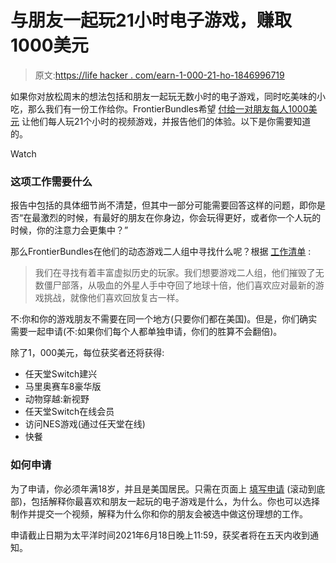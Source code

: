 # 与朋友一起玩21小时电子游戏，赚取1000美元

> 原文:[https://life hacker . com/earn-1-000-21-ho-1846996719](https://lifehacker.com/earn-1-000-to-play-video-games-with-a-friend-for-21-ho-1846996719)

如果你对放松周末的想法包括和朋友一起玩无数小时的电子游戏，同时吃美味的小吃，那么我们有一份工作给你。FrontierBundles希望 [付给一对朋友每人1000美元](https://www.frontierbundles.com/play-video-games-with-friends-get-paid) 让他们每人玩21个小时的视频游戏，并报告他们的体验。以下是你需要知道的。

Watch

### 这项工作需要什么

报告中包括的具体细节尚不清楚，但其中一部分可能需要回答这样的问题，即你是否“在最激烈的时候，有最好的朋友在你身边，你会玩得更好，或者你一个人玩的时候，你的注意力会更集中？”

那么FrontierBundles在他们的动态游戏二人组中寻找什么呢？根据 [工作清单](https://www.frontierbundles.com/play-video-games-with-friends-get-paid) :

> 我们在寻找有着丰富虚拟历史的玩家。我们想要游戏二人组，他们摧毁了无数僵尸部落，从吸血的外星人手中夺回了地球十倍，他们喜欢应对最新的游戏挑战，就像他们喜欢回放复古一样。

不:你和你的游戏朋友不需要在同一个地方(只要你们都在美国)。但是，你们确实需要一起申请(不:如果你们每个人都单独申请，你们的胜算不会翻倍)。

除了1，000美元，每位获奖者还将获得:

*   任天堂Switch建兴
*   马里奥赛车8豪华版
*   动物穿越:新视野
*   任天堂Switch在线会员
*   访问NES游戏(通过任天堂在线)
*   快餐

### 如何申请

为了申请，你必须年满18岁，并且是美国居民。只需在页面上 [填写申请](https://www.frontierbundles.com/play-video-games-with-friends-get-paid) (滚动到底部)，包括解释你最喜欢和朋友一起玩的电子游戏是什么，为什么。你也可以选择制作并提交一个视频，解释为什么你和你的朋友会被选中做这份理想的工作。

申请截止日期为太平洋时间2021年6月18日晚上11:59，获奖者将在五天内收到通知。